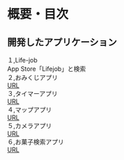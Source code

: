 # 概要・目次
## 開発したアプリケーション
１,Life-job<br>
App Store「Lifejob」と検索<br>
２,おみくじアプリ<br>
[URL]()<br>
３,タイマーアプリ<br>
[URL]()<br>
４,マップアプリ<br>
[URL]()<br>
５,カメラアプリ<br>
[URL]()<br>
６,お菓子検索アプリ<br>
[URL]()<br>
